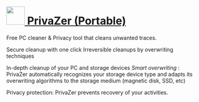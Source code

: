 # [<img src="https://cdn.rawgit.com/AdmiringWorm/chocolatey-packages/17528bfd469d3642519db241e1ab1e838f226a77/icons/privazer.png" height="48" width="48" /> PrivaZer (Portable)](https://chocolatey.org/packages/privazer.portable)

Free PC cleaner & Privacy tool that cleans unwanted traces.

Secure cleanup with one click Irreversible cleanups by overwriting techniques

In-depth cleanup of your PC and storage devices *Smart overwriting* : PrivaZer automatically recognizes your storage device type and adapts its overwriting algorithms to the storage medium (magnetic disk, SSD, etc)

Privacy protection: PrivaZer prevents recovery of your activities.
